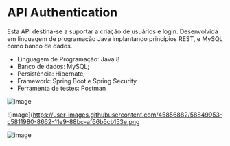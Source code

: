 
# API Authentication

Esta API destina-se a suportar a criação de usuários e login.
Desenvolvida em linguagem de programação Java implantando princípios REST, e MySQL como banco de dados.

- Linguagem de Programação: Java 8
- Banco de dados: MySQL;
- Persistência: Hibernate;
- Framework: Spring Boot e Spring Security
- Ferramenta de testes: Postman

![image](https://user-images.githubusercontent.com/45856882/58849855-7aff9d00-8662-11e9-91ac-4472385192a5.png)

![image](https://user-images.githubusercontent.com/45856882/58849953-c5811980-8662-11e9-88bc-af66b5cb153e.png

![image](https://user-images.githubusercontent.com/45856882/58850386-a4212d00-8664-11e9-9fdb-2c7f6c7bc31c.png)
